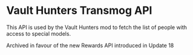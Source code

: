 # Vault Hunters Transmog API

This API is used by the Vault Hunters mod to fetch the list of people with access to special models. 


Archived in favour of the new Rewards API introduced in Update 18
